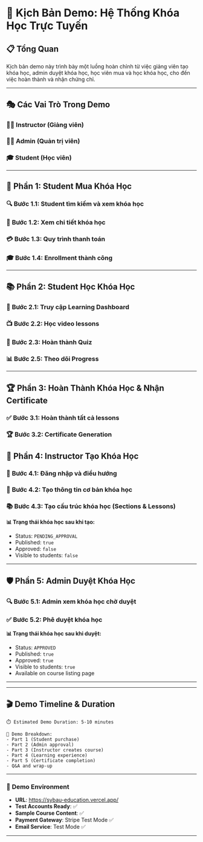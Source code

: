 # 🎯 Kịch Bản Demo: Hệ Thống Khóa Học Trực Tuyến

## 📋 Tổng Quan

Kịch bản demo này trình bày một luồng hoàn chỉnh từ việc giảng viên tạo khóa học, admin duyệt khóa học, học viên mua và học khóa học, cho đến việc hoàn thành và nhận chứng chỉ.

---

## 🎭 Các Vai Trò Trong Demo

### 👨‍🏫 **Instructor (Giảng viên)**

### 👨‍💼 **Admin (Quản trị viên)**

### 🎓 **Student (Học viên)**

---
## 🛒 **Phần 1: Student Mua Khóa Học**

### 🔍 **Bước 1.1: Student tìm kiếm và xem khóa học**

### 📖 **Bước 1.2: Xem chi tiết khóa học**

### 💳 **Bước 1.3: Quy trình thanh toán**

### 🎓 **Bước 1.4: Enrollment thành công**

---

## 📚 **Phần 2: Student Học Khóa Học**

### 🎯 **Bước 2.1: Truy cập Learning Dashboard**

### 📺 **Bước 2.2: Học video lessons**

### 📝 **Bước 2.3: Hoàn thành Quiz**

### 📊 **Bước 2.5: Theo dõi Progress**

---

## 🏆 **Phần 3: Hoàn Thành Khóa Học & Nhận Certificate**

### ✅ **Bước 3.1: Hoàn thành tất cả lessons**

### 🏆 **Bước 3.2: Certificate Generation**


## 🚀 **Phần 4: Instructor Tạo Khóa Học**

### 📝 **Bước 4.1: Đăng nhập và điều hướng**

### 🎯 **Bước 4.2: Tạo thông tin cơ bản khóa học**

### 📚 **Bước 4.3: Tạo cấu trúc khóa học (Sections & Lessons)**

**📊 Trạng thái khóa học sau khi tạo:**

- Status: `PENDING_APPROVAL`
- Published: `true`
- Approved: `false`
- Visible to students: `false`

---

## 🛡️ **Phần 5: Admin Duyệt Khóa Học**

### 🔍 **Bước 5.1: Admin xem khóa học chờ duyệt**

### ✅ **Bước 5.2: Phê duyệt khóa học**

**📊 Trạng thái khóa học sau khi duyệt:**

- Status: `APPROVED`
- Published: `true`
- Approved: `true`
- Visible to students: `true`
- Available on course listing page

---



---

## 🎬 **Demo Timeline & Duration**

```
⏱️ Estimated Demo Duration: 5-10 minutes

📅 Demo Breakdown:
- Part 1 (Student purchase)
- Part 2 (Admin approval)
- Part 3 (Instructor creates course)
- Part 4 (Learning experience)
- Part 5 (Certificate completion)
- Q&A and wrap-up
```

---

### 🎯 **Demo Environment**

- **URL**: https://sybau-education.vercel.app/
- **Test Accounts Ready**: ✅
- **Sample Course Content**: ✅
- **Payment Gateway**: Stripe Test Mode ✅
- **Email Service**: Test Mode ✅

---
